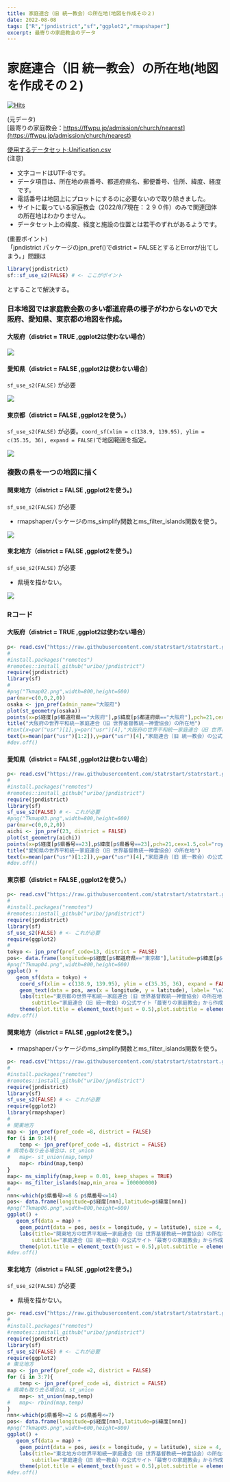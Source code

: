 ```yaml
---
title: 家庭連合（旧 統一教会）の所在地(地図を作成その２)
date: 2022-08-08
tags: ["R","jpndistrict","sf","ggplot2","rmapshaper"]
excerpt: 最寄りの家庭教会のデータ
---
```


# 家庭連合（旧 統一教会）の所在地(地図を作成その２)

[![Hits](https://hits.seeyoufarm.com/api/count/incr/badge.svg?url=https%3A%2F%2Fgitpress.io%2F%40statrstart%2FUnification03&count_bg=%2379C83D&title_bg=%23555555&icon=&icon_color=%23E7E7E7&title=hits&edge_flat=false)](https://hits.seeyoufarm.com) 

(元データ)  
[最寄りの家庭教会：https://ffwpu.jp/admission/church/nearest](https://ffwpu.jp/admission/church/nearest)  

[使用するデータセット:Unification.csv](https://raw.githubusercontent.com/statrstart/statrstart.github.com/master/source/data/Unification.csv)  
(注意)  
- 文字コードはUTF-8です。
- データ項目は、所在地の県番号、都道府県名、郵便番号、住所、緯度、経度です。
- 電話番号は地図上にプロットにするのに必要ないので取り除きました。
- サイトに載っている家庭教会（2022/8/7現在：２９０件）のみで関連団体の所在地はわかりません。
- データセット上の緯度、経度と施設の位置とは若干のずれがあるようです。

(重要ポイント)    
「jpndistrict パッケージのjpn_pref()でdistrict = FALSEとするとErrorが出てしまう。」問題は

```R
library(jpndistrict)
sf::sf_use_s2(FALSE) # <- ここがポイント
```

とすることで解決する。

### 日本地図では家庭教会数の多い都道府県の様子がわからないので大阪府、愛知県、東京都の地図を作成。  

#### 大阪府（district = TRUE ,ggplot2は使わない場合）

![](https://raw.githubusercontent.com/statrstart/statrstart.github.com/master/source/images/Tkmap02.png)

#### 愛知県（district = FALSE ,ggplot2は使わない場合）

`sf_use_s2(FALSE)` が必要

![](https://raw.githubusercontent.com/statrstart/statrstart.github.com/master/source/images/Tkmap03.png)

#### 東京都（district = FALSE ,ggplot2を使う。）

`sf_use_s2(FALSE)` が必要。`coord_sf(xlim = c(138.9, 139.95), ylim = c(35.35, 36), expand = FALSE)`で地図範囲を指定。

![](https://raw.githubusercontent.com/statrstart/statrstart.github.com/master/source/images/Tkmap04.png)

### 複数の県を一つの地図に描く

#### 関東地方（district = FALSE ,ggplot2を使う。)  
`sf_use_s2(FALSE)` が必要

- rmapshaperパッケージのms_simplify関数とms_filter_islands関数を使う。

![](https://raw.githubusercontent.com/statrstart/statrstart.github.com/master/source/images/Tkmap06.png)

#### 東北地方（district = FALSE ,ggplot2を使う。)  
`sf_use_s2(FALSE)` が必要

- 県境を描かない。

![](https://raw.githubusercontent.com/statrstart/statrstart.github.com/master/source/images/Tkmap05.png)

### Rコード

#### 大阪府（district = TRUE ,ggplot2は使わない場合）

```R
p<- read.csv("https://raw.githubusercontent.com/statrstart/statrstart.github.com/master/source/data/Unification.csv")
#
#install.packages("remotes")
#remotes::install_github("uribo/jpndistrict")
require(jpndistrict)
library(sf)
#
#png("Tkmap02.png",width=800,height=600)
par(mar=c(0,0,2,0))
osaka <- jpn_pref(admin_name="大阪府")
plot(st_geometry(osaka))
points(x=p$経度[p$都道府県=="大阪府"],p$緯度[p$都道府県=="大阪府"],pch=21,cex=1.5,col="royalblue4",bg=rgb(1,0,0,0.8))
title("大阪府の世界平和統一家庭連合（旧 世界基督教統一神霊協会）の所在地")
#text(x=par("usr")[1],y=par("usr")[4],"大阪府の世界平和統一家庭連合（旧 世界基督教統一神霊協会）の所在地",cex=1.2,pos=4,xpd=T)
text(x=mean(par("usr")[1:2]),y=par("usr")[4],"家庭連合（旧 統一教会）の公式サイト「最寄りの家庭教会」から作成(2022年8月7日)",pos=1,xpd=T)
#dev.off()
```

#### 愛知県（district = FALSE ,ggplot2は使わない場合）

```R
p<- read.csv("https://raw.githubusercontent.com/statrstart/statrstart.github.com/master/source/data/Unification.csv")
#
#install.packages("remotes")
#remotes::install_github("uribo/jpndistrict")
require(jpndistrict)
library(sf)
sf_use_s2(FALSE) # <- これが必要
#png("Tkmap03.png",width=800,height=600)
par(mar=c(0,0,2,0))
aichi <- jpn_pref(23, district = FALSE)
plot(st_geometry(aichi))
points(x=p$経度[p$県番号==23],p$緯度[p$県番号==23],pch=21,cex=1.5,col="royalblue4",bg=rgb(1,0,0,0.8))
title("愛知県の世界平和統一家庭連合（旧 世界基督教統一神霊協会）の所在地")
text(x=mean(par("usr")[1:2]),y=par("usr")[4],"家庭連合（旧 統一教会）の公式サイト「最寄りの家庭教会」から作成(2022年8月7日)",pos=1,xpd=T)
#dev.off()
```

#### 東京都（district = FALSE ,ggplot2を使う。）

```R
p<- read.csv("https://raw.githubusercontent.com/statrstart/statrstart.github.com/master/source/data/Unification.csv")
#
#install.packages("remotes")
#remotes::install_github("uribo/jpndistrict")
require(jpndistrict)
library(sf)
sf_use_s2(FALSE) # <- これが必要
require(ggplot2)
#
tokyo <- jpn_pref(pref_code=13, district = FALSE)
pos<- data.frame(longitude=p$経度[p$都道府県=="東京都"],latitude=p$緯度[p$都道府県=="東京都"])
#png("Tkmap04.png",width=800,height=600)
ggplot() +
   geom_sf(data = tokyo) +
	coord_sf(xlim = c(138.9, 139.95), ylim = c(35.35, 36), expand = FALSE) +
	geom_text(data = pos, aes(x = longitude, y = latitude), label= "\u26B1", color=rgb(1,0,0,0.8),size=8) +
	labs(title="東京都の世界平和統一家庭連合（旧 世界基督教統一神霊協会）の所在地",
		subtitle="家庭連合（旧 統一教会）の公式サイト「最寄りの家庭教会」から作成(2022年8月7日)") +
	theme(plot.title = element_text(hjust = 0.5),plot.subtitle = element_text(hjust = 1))
#dev.off()
```

#### 関東地方（district = FALSE ,ggplot2を使う。)  
- rmapshaperパッケージのms_simplify関数とms_filter_islands関数を使う。

```R
p<- read.csv("https://raw.githubusercontent.com/statrstart/statrstart.github.com/master/source/data/Unification.csv")
#
#install.packages("remotes")
#remotes::install_github("uribo/jpndistrict")
require(jpndistrict)
library(sf)
sf_use_s2(FALSE) # <- これが必要
require(ggplot2)
library(rmapshaper)
#
# 関東地方
map <- jpn_pref(pref_code =8, district = FALSE)
for (i in 9:14){
	temp <- jpn_pref(pref_code =i, district = FALSE)
# 県境も取り去る場合は、st_union
#	map<- st_union(map,temp)
	map<- rbind(map,temp)
}
map<- ms_simplify(map,keep = 0.01, keep_shapes = TRUE)
map<- ms_filter_islands(map,min_area = 100000000)
#
nnn<-which(p$県番号>=8 & p$県番号<=14)
pos<- data.frame(longitude=p$経度[nnn],latitude=p$緯度[nnn])
#png("Tkmap06.png",width=800,height=600)
ggplot() +
   geom_sf(data = map) +
	geom_point(data = pos, aes(x = longitude, y = latitude), size = 4, shape = 21, fill = rgb(1,0,0,0.8),color="royalblue4") +
	labs(title="関東地方の世界平和統一家庭連合（旧 世界基督教統一神霊協会）の所在地",
		subtitle="家庭連合（旧 統一教会）の公式サイト「最寄りの家庭教会」から作成(2022年8月7日)") +
	theme(plot.title = element_text(hjust = 0.5),plot.subtitle = element_text(hjust = 0.5))
#dev.off()
```

#### 東北地方（district = FALSE ,ggplot2を使う。)  
`sf_use_s2(FALSE)` が必要

- 県境を描かない。

```R
p<- read.csv("https://raw.githubusercontent.com/statrstart/statrstart.github.com/master/source/data/Unification.csv")
#
#install.packages("remotes")
#remotes::install_github("uribo/jpndistrict")
require(jpndistrict)
library(sf)
sf_use_s2(FALSE) # <- これが必要
require(ggplot2)
# 東北地方
map <- jpn_pref(pref_code =2, district = FALSE)
for (i in 3:7){
	temp <- jpn_pref(pref_code =i, district = FALSE)
# 県境も取り去る場合は、st_union
	map<- st_union(map,temp)
#	map<- rbind(map,temp)
}
nnn<-which(p$県番号>=2 & p$県番号<=7)
pos<- data.frame(longitude=p$経度[nnn],latitude=p$緯度[nnn])
#png("Tkmap05.png",width=600,height=800)
ggplot() +
   geom_sf(data = map) +
	geom_point(data = pos, aes(x = longitude, y = latitude), size = 4, shape = 21, fill = rgb(1,0,0,0.8),color="royalblue4") +
	labs(title="東北地方の世界平和統一家庭連合（旧 世界基督教統一神霊協会）の所在地",
		subtitle="家庭連合（旧 統一教会）の公式サイト「最寄りの家庭教会」から作成(2022年8月7日)") +
	theme(plot.title = element_text(hjust = 0.5),plot.subtitle = element_text(hjust = 0.5))
#dev.off()
```
